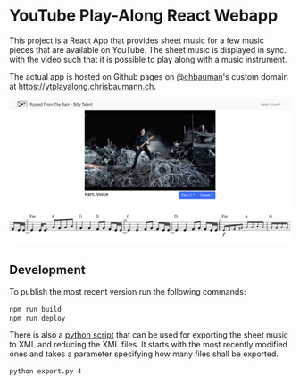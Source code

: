 # YouTube Play-Along React Webapp

This project is a React App that provides sheet music for a few
music pieces that are available on YouTube.
The sheet music is displayed in sync. with the video such
that it is possible to play along with a music instrument.

The actual app is hosted on Github pages
on [@chbauman](https://www.github.com/chbauman)'s custom
domain at https://ytplayalong.chrisbaumann.ch.

![Screenshot](/play-along/public/screenshot.png?raw=true "Screenshot")

## Development

To publish the most recent version run the following commands:

```
npm run build
npm run deploy
```

There is also a [python script](/export.py) that can
be used for exporting the sheet music to XML
and reducing the XML files. It starts with the most recently
modified ones and takes a parameter specifying how
many files shall be exported.

```
python export.py 4
```
